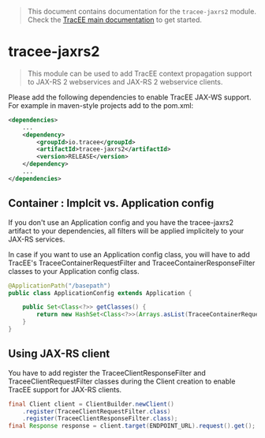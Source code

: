 > This document contains documentation for the `tracee-jaxrs2` module. Check the [TracEE main documentation](/README.md) to get started.

# tracee-jaxrs2

> This module can be used to add TracEE context propagation support to JAX-RS 2 webservices and JAX-RS 2 webservice clients.

Please add the following dependencies to enable TracEE JAX-WS support. For example in maven-style projects add to the pom.xml:

```xml
<dependencies>
    ...
    <dependency>
        <groupId>io.tracee</groupId>
        <artifactId>tracee-jaxrs2</artifactId>
        <version>RELEASE</version>
    </dependency>
    ...
</dependencies>
```



## Container : Implcit vs. Application config
If you don't use an Application config and you have the tracee-jaxrs2 artifact to your dependencies, all filters will be applied implicitely to your JAX-RS services. 

In case if you want to use an Application config class, you will have to add TracEE's TraceeContainerRequestFilter and TraceeContainerResponseFilter classes to your Application config class.

```java
@ApplicationPath("/basepath")
public class ApplicationConfig extends Application {

    public Set<Class<?>> getClasses() {
        return new HashSet<Class<?>>(Arrays.asList(TraceeContainerRequestFilter.class,TraceeContainerResponseFilter.class,...);
    }
}
```

## Using JAX-RS client
You have to add register the TraceeClientResponseFilter and TraceeClientRequestFilter classes during the Client creation to enable TracEE support for JAX-RS clients. 

```java
final Client client = ClientBuilder.newClient()
    .register(TraceeClientRequestFilter.class)
    .register(TraceeClientResponseFilter.class);
final Response response = client.target(ENDPOINT_URL).request().get();
```


